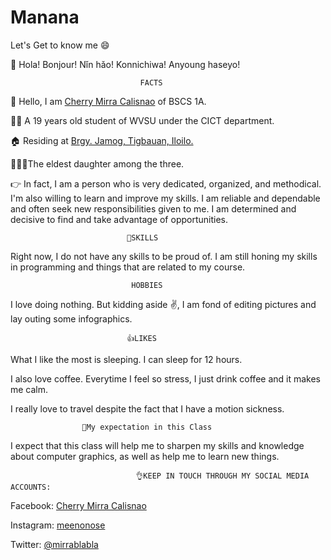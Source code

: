 # Manana
 Let's Get to know me 😄

👋 Hola! Bonjour! Nǐn hǎo! Konnichiwa! Anyoung haseyo!

                                 FACTS

🙋 Hello, I am [Cherry Mirra Calisnao](https://sites.google.com/wvsu.edu.ph/its-me/home) of BSCS 1A.

👩‍🎓 A 19 years old student of WVSU under the CICT department.

🏠 Residing at [Brgy. Jamog, Tigbauan, Iloilo.](https://goo.gl/maps/JRj9QYpkenXBEABP9)

👩‍👩‍👧The eldest daughter among the three.

👉 In fact, I am a person who is very dedicated, organized, and methodical. I'm also willing to learn and improve my skills. I am reliable and dependable and often seek new responsibilities given to me. I am determined and decisive to find and take advantage of opportunities.

                              💪SKILLS

  Right now, I do not have any skills to be proud of. I am still honing my skills in programming and things that are related to my course.
  

                               HOBBIES

  I love doing nothing. But kidding aside ✌️, I am fond of editing pictures and lay outing some infographics. 
  

                              👍LIKES

   What I like the most is sleeping. I can sleep for 12 hours.
   
   I also love coffee. Everytime I feel so stress, I just drink coffee and it makes me calm.
   
   I really love to travel despite the fact that I have a motion sickness.
 
 
 
                    🙏My expectation in this Class
 
   I expect that this class will help me to sharpen my skills and knowledge about computer graphics, as well as help me to learn new things.
 
 
 
                                👌KEEP IN TOUCH THROUGH MY SOCIAL MEDIA ACCOUNTS:
 
   Facebook: [Cherry Mirra Calisnao](https://www.facebook.com/meenonose)
 
   Instagram: [meenonose](https://www.instagram.com/meenonose/?hl=en)
 
   Twitter: [@mirrablabla](https://twitter.com/home)
 
